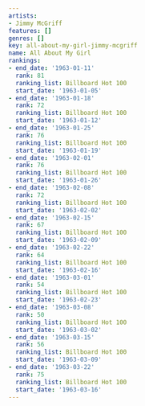 ```yaml
---
artists:
- Jimmy McGriff
features: []
genres: []
key: all-about-my-girl-jimmy-mcgriff
name: All About My Girl
rankings:
- end_date: '1963-01-11'
  rank: 81
  ranking_list: Billboard Hot 100
  start_date: '1963-01-05'
- end_date: '1963-01-18'
  rank: 72
  ranking_list: Billboard Hot 100
  start_date: '1963-01-12'
- end_date: '1963-01-25'
  rank: 76
  ranking_list: Billboard Hot 100
  start_date: '1963-01-19'
- end_date: '1963-02-01'
  rank: 76
  ranking_list: Billboard Hot 100
  start_date: '1963-01-26'
- end_date: '1963-02-08'
  rank: 72
  ranking_list: Billboard Hot 100
  start_date: '1963-02-02'
- end_date: '1963-02-15'
  rank: 67
  ranking_list: Billboard Hot 100
  start_date: '1963-02-09'
- end_date: '1963-02-22'
  rank: 64
  ranking_list: Billboard Hot 100
  start_date: '1963-02-16'
- end_date: '1963-03-01'
  rank: 54
  ranking_list: Billboard Hot 100
  start_date: '1963-02-23'
- end_date: '1963-03-08'
  rank: 50
  ranking_list: Billboard Hot 100
  start_date: '1963-03-02'
- end_date: '1963-03-15'
  rank: 56
  ranking_list: Billboard Hot 100
  start_date: '1963-03-09'
- end_date: '1963-03-22'
  rank: 75
  ranking_list: Billboard Hot 100
  start_date: '1963-03-16'
---
```


